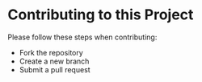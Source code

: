 # Contributing to this Project  
Please follow these steps when contributing:  
- Fork the repository  
- Create a new branch  
- Submit a pull request 
